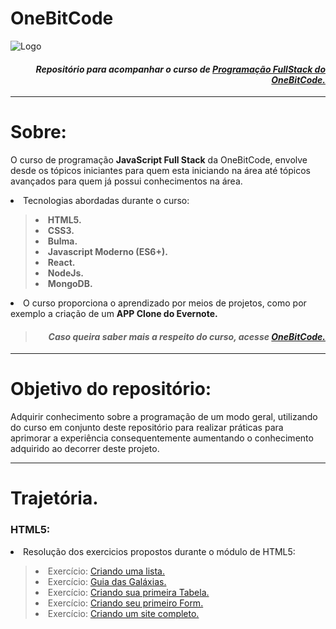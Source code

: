 # OneBitCode
![Logo](https://d15k2d11r6t6rl.cloudfront.net/public/users/Integrators/7ba73aaa-3da9-4cf1-abf2-ccc85dea5875/uid_3592131/logo-obc-2021-lightbg.png)

<i><h4 align='right'> Repositório para acompanhar o curso de <strong><a href='https://go.hotmart.com/J61015581D'> Programação FullStack do OneBitCode.</a></strong> </h4></i>

 ---

# Sobre:
 O curso de programação **JavaScript Full Stack** da OneBitCode, envolve desde os tópicos iniciantes para quem esta iniciando na área até tópicos avançados para quem já possui conhecimentos na área.
 <li> Tecnologias abordadas durante o curso:</li>
<p>
<strong>
    <blockquote>
        <li> HTML5. </li>
        <li> CSS3. </li>
        <li> Bulma. </li>
        <li> Javascript Moderno (ES6+). </li>
        <li> React. </li>
        <li> NodeJs. </li>
        <li> MongoDB. </li>
    </blockquote>
</strong>
</p>
<li> O curso proporciona o aprendizado por meios de projetos, como por exemplo a criação de um <strong>APP Clone do Evernote.</strong></li>


> <i><h4 align='right'> Caso queira saber mais a respeito do curso, acesse <strong><a href='https://go.hotmart.com/J61015581D'> OneBitCode.</a></strong></h4></i>


---

# Objetivo do repositório:
Adquirir conhecimento sobre a programação de um modo geral, utilizando do curso em conjunto deste repositório para realizar práticas para aprimorar a experiência consequentemente aumentando o conhecimento adquirido ao decorrer deste projeto.

---

# Trajetória.

 ### HTML5:
<p>
 <li> Resolução dos exercicios propostos durante o módulo de HTML5: </li>
</p>
<blockquote>
    <li>Exercício: <a href='html/Exercicio%20Listas.html'>Criando uma lista.</a></li>
    <li>Exercício: <a href='html/Exercicio%20Guia%20de%20Galaxias'> Guia das Galáxias. </a></li>
    <li>Exercício: <a href='html/Exercício%20Criando%20sua%20primeira%20Tabela.html'> Criando sua primeira Tabela. </a></li>
    <li>Exercício: <a href='html/Exercicio%20Criando%20seu%20primeiro%20Form.html'> Criando seu primeiro Form. </a></li>
    <li>Exercício: <a href='html/Exercicio%20Criando%20um%20site%20completo.html'> Criando um site completo. </a></li>
</blockquote>

